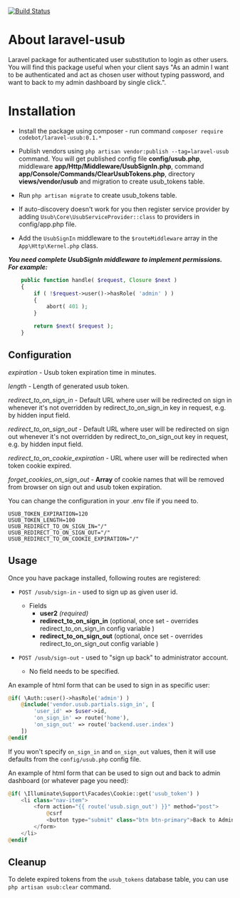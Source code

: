 [![Build Status](https://travis-ci.com/c0d3b0t/laravel-usub.svg?branch=master)](https://travis-ci.com/c0d3b0t/laravel-usub)

# About laravel-usub
Laravel package for authenticated user substitution to login as other users. You will find this package useful when your client says "As an admin I want to be authenticated and act as chosen user without typing password, and want to back to my admin dashboard by single click.".

# Installation

* Install the package using composer - run command `composer require codebot/laravel-usub:0.1.*`

* Publish vendors using `php artisan vendor:publish --tag=laravel-usub` command. 
You will get published config file **config/usub.php**, 
middleware **app/Http/Middleware/UsubSignIn.php**,
command **app/Console/Commands/ClearUsubTokens.php**,
directory **views/vendor/usub** 
and migration to create usub_tokens table.

* Run `php artisan migrate` to create usub_tokens table.

* If auto-discovery doesn't work for you then register service provider by adding 
`Usub\Core\UsubServiceProvider::class` to providers in config/app.php file.

* Add the `UsubSignIn` middleware to the `$routeMiddleware` array in the `App\Http\Kernel.php` class.
 
**_You need complete UsubSignIn middleware to implement permissions. For example:_**
```php
    public function handle( $request, Closure $next )
    {
        if ( !$request->user()->hasRole( 'admin' ) )
        {
            abort( 401 );
        }

        return $next( $request );
    }
```

## Configuration

*expiration* - Usub token expiration time in minutes. 
 
*length* - Length of generated usub token.

*redirect_to_on_sign_in* - Default URL where user will be redirected on sign in whenever it's not overridden by redirect_to_on_sign_in key in request, e.g. by hidden input field.  

*redirect_to_on_sign_out* - Default URL where user will be redirected on sign out whenever it's not overridden by redirect_to_on_sign_out key in request, e.g. by hidden input field.  

*redirect_to_on_cookie_expiration* - URL where user will be redirected when token cookie expired.

*forget_cookies_on_sign_out* - **Array** of cookie names that will be removed from browser on sign out and usub token expiration.

You can change the configuration in your .env file if you need to.

```
USUB_TOKEN_EXPIRATION=120
USUB_TOKEN_LENGTH=100
USUB_REDIRECT_TO_ON_SIGN_IN="/"
USUB_REDIRECT_TO_ON_SIGN_OUT="/"
USUB_REDIRECT_TO_ON_COOKIE_EXPIRATION="/"
```

## Usage

Once you have package installed, following routes are registered:  
* `POST /usub/sign-in` - used to sign up as given user id.    
  - Fields
    - **user2** *(required)*  
    - **redirect_to_on_sign_in** (optional, once set - overrides redirect_to_on_sign_in config variable )  
    - **redirect_to_on_sign_out** (optional, once set - overrides redirect_to_on_sign_out config variable )  
      
* `POST /usub/sign-out` - used to "sign up back" to administrator account.  
  - No field needs to be specified.  
  
An example of html form that can be used to sign in as specific user:  
```php
@if( \Auth::user()->hasRole('admin') )
    @include('vendor.usub.partials.sign_in', [
        'user_id' => $user->id,
        'on_sign_in' => route('home'),
        'on_sign_out' => route('backend.user.index')
    ])
@endif
```
If you won't specify `on_sign_in` and `on_sign_out` values, then it will use defaults from the `config/usub.php` config file.  

An example of html form that can be used to sign out and back to admin dashboard (or whatever page you need):  
```php
@if( \Illuminate\Support\Facades\Cookie::get('usub_token') )
    <li class="nav-item">
        <form action="{{ route('usub.sign_out') }}" method="post">
            @csrf
            <button type="submit" class="btn btn-primary">Back to Admin</button>
        </form>
    </li>
@endif
```

## Cleanup

To delete expired tokens from the `usub_tokens` database table, you can use `php artisan usub:clear` command.
